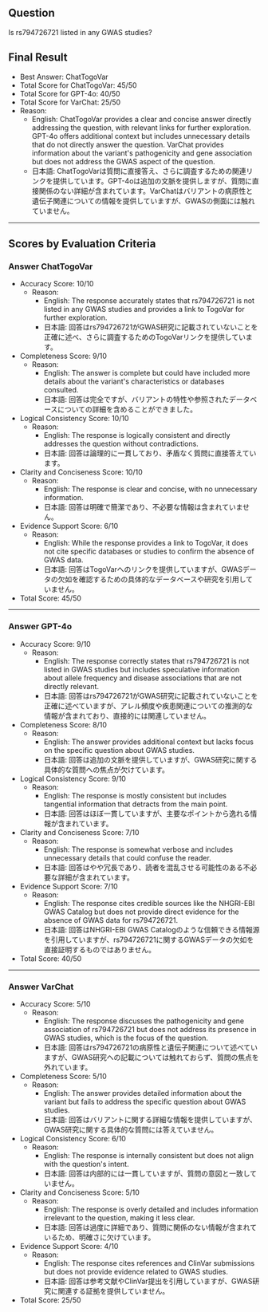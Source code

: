 ## Question

Is rs794726721 listed in any GWAS studies?

## Final Result

- Best Answer: ChatTogoVar
- Total Score for ChatTogoVar: 45/50
- Total Score for GPT-4o: 40/50
- Total Score for VarChat: 25/50
- Reason:
  - English: ChatTogoVar provides a clear and concise answer directly addressing the question, with relevant links for further exploration. GPT-4o offers additional context but includes unnecessary details that do not directly answer the question. VarChat provides information about the variant's pathogenicity and gene association but does not address the GWAS aspect of the question.
  - 日本語: ChatTogoVarは質問に直接答え、さらに調査するための関連リンクを提供しています。GPT-4oは追加の文脈を提供しますが、質問に直接関係のない詳細が含まれています。VarChatはバリアントの病原性と遺伝子関連についての情報を提供していますが、GWASの側面には触れていません。

---

## Scores by Evaluation Criteria

### Answer ChatTogoVar
- Accuracy Score: 10/10
  - Reason: 
    - English: The response accurately states that rs794726721 is not listed in any GWAS studies and provides a link to TogoVar for further exploration.
    - 日本語: 回答はrs794726721がGWAS研究に記載されていないことを正確に述べ、さらに調査するためのTogoVarリンクを提供しています。
- Completeness Score: 9/10
  - Reason: 
    - English: The answer is complete but could have included more details about the variant's characteristics or databases consulted.
    - 日本語: 回答は完全ですが、バリアントの特性や参照されたデータベースについての詳細を含めることができました。
- Logical Consistency Score: 10/10
  - Reason: 
    - English: The response is logically consistent and directly addresses the question without contradictions.
    - 日本語: 回答は論理的に一貫しており、矛盾なく質問に直接答えています。
- Clarity and Conciseness Score: 10/10
  - Reason: 
    - English: The response is clear and concise, with no unnecessary information.
    - 日本語: 回答は明確で簡潔であり、不必要な情報は含まれていません。
- Evidence Support Score: 6/10
  - Reason: 
    - English: While the response provides a link to TogoVar, it does not cite specific databases or studies to confirm the absence of GWAS data.
    - 日本語: 回答はTogoVarへのリンクを提供していますが、GWASデータの欠如を確認するための具体的なデータベースや研究を引用していません。
- Total Score: 45/50

---

### Answer GPT-4o
- Accuracy Score: 9/10
  - Reason: 
    - English: The response correctly states that rs794726721 is not listed in GWAS studies but includes speculative information about allele frequency and disease associations that are not directly relevant.
    - 日本語: 回答はrs794726721がGWAS研究に記載されていないことを正確に述べていますが、アレル頻度や疾患関連についての推測的な情報が含まれており、直接的には関連していません。
- Completeness Score: 8/10
  - Reason: 
    - English: The answer provides additional context but lacks focus on the specific question about GWAS studies.
    - 日本語: 回答は追加の文脈を提供していますが、GWAS研究に関する具体的な質問への焦点が欠けています。
- Logical Consistency Score: 9/10
  - Reason: 
    - English: The response is mostly consistent but includes tangential information that detracts from the main point.
    - 日本語: 回答はほぼ一貫していますが、主要なポイントから逸れる情報が含まれています。
- Clarity and Conciseness Score: 7/10
  - Reason: 
    - English: The response is somewhat verbose and includes unnecessary details that could confuse the reader.
    - 日本語: 回答はやや冗長であり、読者を混乱させる可能性のある不必要な詳細が含まれています。
- Evidence Support Score: 7/10
  - Reason: 
    - English: The response cites credible sources like the NHGRI-EBI GWAS Catalog but does not provide direct evidence for the absence of GWAS data for rs794726721.
    - 日本語: 回答はNHGRI-EBI GWAS Catalogのような信頼できる情報源を引用していますが、rs794726721に関するGWASデータの欠如を直接証明するものではありません。
- Total Score: 40/50

---

### Answer VarChat
- Accuracy Score: 5/10
  - Reason: 
    - English: The response discusses the pathogenicity and gene association of rs794726721 but does not address its presence in GWAS studies, which is the focus of the question.
    - 日本語: 回答はrs794726721の病原性と遺伝子関連について述べていますが、GWAS研究への記載については触れておらず、質問の焦点を外れています。
- Completeness Score: 5/10
  - Reason: 
    - English: The answer provides detailed information about the variant but fails to address the specific question about GWAS studies.
    - 日本語: 回答はバリアントに関する詳細な情報を提供していますが、GWAS研究に関する具体的な質問には答えていません。
- Logical Consistency Score: 6/10
  - Reason: 
    - English: The response is internally consistent but does not align with the question's intent.
    - 日本語: 回答は内部的には一貫していますが、質問の意図と一致していません。
- Clarity and Conciseness Score: 5/10
  - Reason: 
    - English: The response is overly detailed and includes information irrelevant to the question, making it less clear.
    - 日本語: 回答は過度に詳細であり、質問に関係のない情報が含まれているため、明確さに欠けています。
- Evidence Support Score: 4/10
  - Reason: 
    - English: The response cites references and ClinVar submissions but does not provide evidence related to GWAS studies.
    - 日本語: 回答は参考文献やClinVar提出を引用していますが、GWAS研究に関連する証拠を提供していません。
- Total Score: 25/50